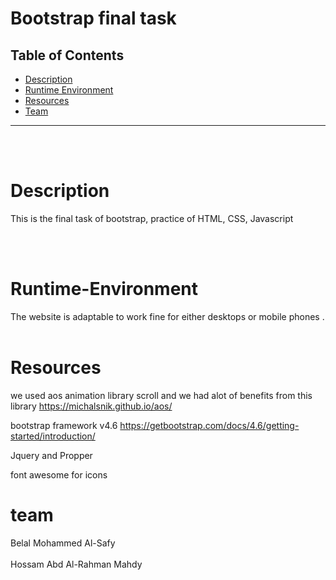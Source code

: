 # Bootstrap final task

## Table of Contents

- [Description](#Description)
- [Runtime Environment](#Runtime-Environment)
- [Resources](#Resources)
- [Team](#team)

<hr>
<br><br>

# Description

This is the final task of bootstrap, practice of HTML, CSS, Javascript

<br>
<br>

# Runtime-Environment

The website is adaptable to work fine for either desktops or mobile phones .
<br>
<br>

# Resources

we used aos animation library scroll and we had alot of benefits from this library https://michalsnik.github.io/aos/<br>

bootstrap framework v4.6 https://getbootstrap.com/docs/4.6/getting-started/introduction/<br>

Jquery and Propper<br>

font awesome for icons<br>

# team

Belal Mohammed Al-Safy
<br>
<br>
Hossam Abd Al-Rahman Mahdy
<br>
<br>
